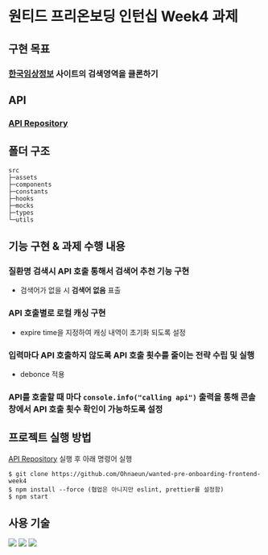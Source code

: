 # 원티드 프리온보딩 인턴십 Week4 과제

## 구현 목표

### [한국임상정보](https://clinicaltrialskorea.com/) 사이트의 검색영역을 클론하기

## API

### [API Repository](https://github.com/walking-sunset/assignment-api)

## 폴더 구조

```
src
├─assets
├─components
├─constants
├─hooks
├─mocks
├─types
└─utils
```

## 기능 구현 & 과제 수행 내용

### 질환명 검색시 API 호출 통해서 검색어 추천 기능 구현

- 검색어가 없을 시 **검색어 없음** 표출

### API 호출별로 로컬 캐싱 구현

- expire time을 지정하여 캐싱 내역이 초기화 되도록 설정

### 입력마다 API 호출하지 않도록 API 호출 횟수를 줄이는 전략 수립 및 실행

- debonce 적용

### API를 호출할 때 마다 `console.info("calling api")` 출력을 통해 콘솔창에서 API 호출 횟수 확인이 가능하도록 설정

## 프로젝트 실행 방법

[API Repository](https://github.com/walking-sunset/assignment-api) 실행 후 아래 명령어 실행

```
$ git clone https://github.com/Ohnaeun/wanted-pre-onboarding-frontend-week4
$ npm install --force (협업은 아니지만 eslint, prettier를 설정함)
$ npm start
```

## 사용 기술

<img src="https://img.shields.io/badge/TypeScript-3178C6?style=for-the-badge&logo=TypeScript&logoColor=white"> <img src="https://img.shields.io/badge/React-61DAFB?style=for-the-badge&logo=React&logoColor=black"> <img src="https://img.shields.io/badge/Styled_Components-DB7093?style=for-the-badge&logo=styledcomponents&logoColor=white">
